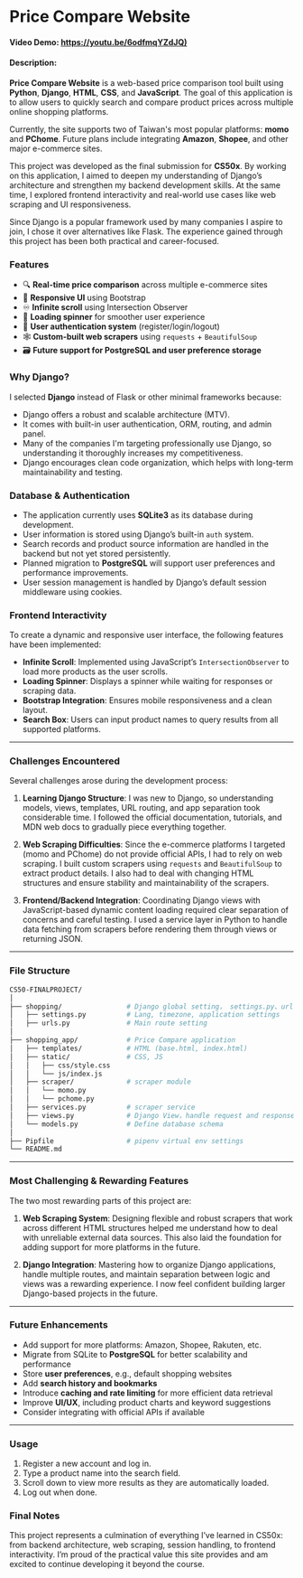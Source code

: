 # Price Compare Website

#### Video Demo: [https://youtu.be/6odfmqYZdJQ)](https://youtu.be/6odfmqYZdJQ)

#### Description:

**Price Compare Website** is a web-based price comparison tool built using **Python**, **Django**, **HTML**, **CSS**, and **JavaScript**. The goal of this application is to allow users to quickly search and compare product prices across multiple online shopping platforms.

Currently, the site supports two of Taiwan's most popular platforms: **momo** and **PChome**. Future plans include integrating **Amazon**, **Shopee**, and other major e-commerce sites.

This project was developed as the final submission for **CS50x**. By working on this application, I aimed to deepen my understanding of Django’s architecture and strengthen my backend development skills. At the same time, I explored frontend interactivity and real-world use cases like web scraping and UI responsiveness.

Since Django is a popular framework used by many companies I aspire to join, I chose it over alternatives like Flask. The experience gained through this project has been both practical and career-focused.

### Features

- 🔍 **Real-time price comparison** across multiple e-commerce sites
- 📱 **Responsive UI** using Bootstrap
- ♾️ **Infinite scroll** using Intersection Observer
- 🔄 **Loading spinner** for smoother user experience
- 🔐 **User authentication system** (register/login/logout)
- 🕸️ **Custom-built web scrapers** using `requests` + `BeautifulSoup`
- 🗃️ **Future support for PostgreSQL and user preference storage**

### Why Django?

I selected **Django** instead of Flask or other minimal frameworks because:

- Django offers a robust and scalable architecture (MTV).
- It comes with built-in user authentication, ORM, routing, and admin panel.
- Many of the companies I'm targeting professionally use Django, so understanding it thoroughly increases my competitiveness.
- Django encourages clean code organization, which helps with long-term maintainability and testing.

### Database & Authentication

- The application currently uses **SQLite3** as its database during development.
- User information is stored using Django’s built-in `auth` system.
- Search records and product source information are handled in the backend but not yet stored persistently.
- Planned migration to **PostgreSQL** will support user preferences and performance improvements.
- User session management is handled by Django’s default session middleware using cookies.

### Frontend Interactivity

To create a dynamic and responsive user interface, the following features have been implemented:

- **Infinite Scroll**: Implemented using JavaScript’s `IntersectionObserver` to load more products as the user scrolls.
- **Loading Spinner**: Displays a spinner while waiting for responses or scraping data.
- **Bootstrap Integration**: Ensures mobile responsiveness and a clean layout.
- **Search Box**: Users can input product names to query results from all supported platforms.

---

### Challenges Encountered

Several challenges arose during the development process:

1. **Learning Django Structure**:
   I was new to Django, so understanding models, views, templates, URL routing, and app separation took considerable time. I followed the official documentation, tutorials, and MDN web docs to gradually piece everything together.

2. **Web Scraping Difficulties**:
   Since the e-commerce platforms I targeted (momo and PChome) do not provide official APIs, I had to rely on web scraping. I built custom scrapers using `requests` and `BeautifulSoup` to extract product details. I also had to deal with changing HTML structures and ensure stability and maintainability of the scrapers.

3. **Frontend/Backend Integration**:
   Coordinating Django views with JavaScript-based dynamic content loading required clear separation of concerns and careful testing. I used a service layer in Python to handle data fetching from scrapers before rendering them through views or returning JSON.

---

### File Structure
```bash
CS50-FINALPROJECT/
│
├── shopping/                # Django global setting， settings.py、urls.py 
│   ├── settings.py          # Lang, timezone, application settings
│   ├── urls.py              # Main route setting
│
├── shopping_app/            # Price Compare application
│   ├── templates/           # HTML (base.html, index.html)
│   ├── static/              # CSS, JS
│   │   ├── css/style.css
│   │   └── js/index.js
│   ├── scraper/             # scraper module
│   │   └── momo.py
│   │   └── pchome.py
│   ├── services.py          # scraper service
│   ├── views.py             # Django View，handle request and response
│   └── models.py            # Define database schema
│
├── Pipfile                  # pipenv virtual env settings
└── README.md                

```

---

### Most Challenging & Rewarding Features

The two most rewarding parts of this project are:

1. **Web Scraping System**:
   Designing flexible and robust scrapers that work across different HTML structures helped me understand how to deal with unreliable external data sources. This also laid the foundation for adding support for more platforms in the future.

2. **Django Integration**:
   Mastering how to organize Django applications, handle multiple routes, and maintain separation between logic and views was a rewarding experience. I now feel confident building larger Django-based projects in the future.

---

### Future Enhancements

-  Add support for more platforms: Amazon, Shopee, Rakuten, etc.
-  Migrate from SQLite to **PostgreSQL** for better scalability and performance
-  Store **user preferences**, e.g., default shopping websites
-  Add **search history and bookmarks**
-  Introduce **caching and rate limiting** for more efficient data retrieval
-  Improve **UI/UX**, including product charts and keyword suggestions
-  Consider integrating with official APIs if available

---

### Usage

1. Register a new account and log in.
2. Type a product name into the search field.
3. Scroll down to view more results as they are automatically loaded.
4. Log out when done.
### Final Notes

This project represents a culmination of everything I’ve learned in CS50x: from backend architecture, web scraping, session handling, to frontend interactivity. I’m proud of the practical value this site provides and am excited to continue developing it beyond the course.
